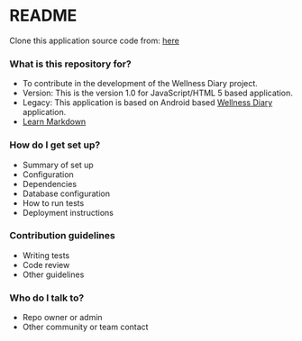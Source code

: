 # README #

Clone this application source code from: [here](https://bitbucket.org/liuc/capstone.f14.diary3.git)

### What is this repository for? ###

* To contribute in the development of the Wellness Diary project.
* Version: This is the version 1.0 for JavaScript/HTML 5 based application.
* Legacy: This application is based on Android based [Wellness Diary](https://play.google.com/store/apps/details?id=edu.ohio.heartworks.android&hl=en) application.
* [Learn Markdown](https://bitbucket.org/tutorials/markdowndemo)

### How do I get set up? ###

* Summary of set up
* Configuration
* Dependencies
* Database configuration
* How to run tests
* Deployment instructions

### Contribution guidelines ###

* Writing tests
* Code review
* Other guidelines

### Who do I talk to? ###

* Repo owner or admin
* Other community or team contact